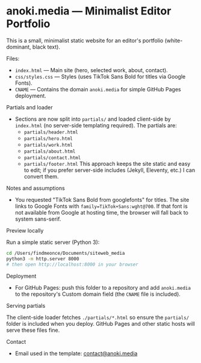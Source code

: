 # anoki.media — Minimalist Editor Portfolio

This is a small, minimalist static website for an editor's portfolio (white-dominant, black text).

Files:

- `index.html` — Main site (hero, selected work, about, contact).
- `css/styles.css` — Styles (uses TikTok Sans Bold for titles via Google Fonts).
- `CNAME` — Contains the domain `anoki.media` for simple GitHub Pages deployment.

Partials and loader

- Sections are now split into `partials/` and loaded client-side by `index.html` (no server-side templating required). The partials are:
	- `partials/header.html`
	- `partials/hero.html`
	- `partials/work.html`
	- `partials/about.html`
	- `partials/contact.html`
	- `partials/footer.html`
	This approach keeps the site static and easy to edit; if you prefer server-side includes (Jekyll, Eleventy, etc.) I can convert them.

Notes and assumptions
- You requested "TikTok Sans Bold from googlefonts" for titles. The site links to Google Fonts with `family=TikTok+Sans:wght@700`. If that font is not available from Google at hosting time, the browser will fall back to system sans-serif.

Preview locally

Run a simple static server (Python 3):

```bash
cd /Users/findmeonce/Documents/siteweb_media
python3 -m http.server 8000
# then open http://localhost:8000 in your browser
```

Deployment
- For GitHub Pages: push this folder to a repository and add `anoki.media` to the repository's Custom domain field (the `CNAME` file is included).

Serving partials

The client-side loader fetches `./partials/*.html` so ensure the `partials/` folder is included when you deploy. GitHub Pages and other static hosts will serve these files fine.

Contact
- Email used in the template: contact@anoki.media
